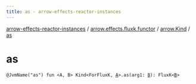 ```yaml
---
title: as - arrow-effects-reactor-instances
---
```


[arrow-effects-reactor-instances](../../index.html) / [arrow.effects.fluxk.functor](../index.html) / [arrow.Kind](index.html) / [as](./as.html)

# as

`@JvmName("as") fun <A, B> Kind<ForFluxK, `[`A`](as.html#A)`>.as(arg1: `[`B`](as.html#B)`): FluxK<`[`B`](as.html#B)`>`